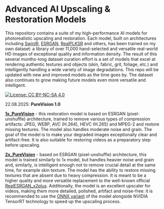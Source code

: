 # Advanced AI Upscaling & Restoration Models
This repository contains a suite of my high-performance AI models for photorealistic upscaling and restoration. Each model, built on architectures including [SwinIR](https://github.com/JingyunLiang/SwinIR), [ESRGAN](https://github.com/xinntao/Real-ESRGAN), [RealPLKSR](https://github.com/dslisleedh/PLKSR) and others, has been trained on my own dataset: a library of over 11,000 hand-selected and versatile real-world HD images of exceptional quality and information density. The result of this several months-long dataset curation effort is a set of models that excel at rendering authentic textures and objects (skin, fabric, grit, foliage, etc.) and intelligently handling a wide variety of image degradations. This repo will be updated with new and improved models as the time goes by. The dataset also continues to grow making future models even more versatile and intelligent.

[![License: CC BY-NC-SA 4.0](https://img.shields.io/badge/License-CC%20BY--NC--SA%204.0-lightgrey.svg)](https://creativecommons.org/licenses/by-nc-sa/4.0/)

22.08.2025: **PureVision 1.0**

[**1x_PureVision**](https://github.com/daredevilstudio/AI-upscaling-models/releases/download/PureVision/1x_PureVision.pth) - this restoration model is based on ESRGAN (pixel-unshuffle) architecture, trained to remove various types of compression artifacts: JPEG, WEBP, AVC (H.264), HEVC (H.265) and MPEG-2 and restore missing textures. The model also handles moderate noise and grain. The goal of the model is to make your degraded images exceptionally clear and artifact-free. It is also suitable for restoring videos as a preparatory step before upscaling. 

[**2x_PureVision**](https://github.com/daredevilstudio/AI-upscaling-models/releases/download/PureVision/2x_PureVision.pth) - based on ESRGAN (pixel-unshuffle) architecture, this model is trained similarly to 1x model, but handles heavier noise and grain and, similarly, is intelligent enough not to remove crucial detail at the same time, for example skin texture. The model has the ability to restore missing textures that are absent due to heavy compression. It is meant to be a higher quality and more versatile replacement to the well-known official [RealESRGAN_x2plus](https://github.com/xinntao/Real-ESRGAN/releases/tag/v0.2.1). Additionally, the model is an excellent upscaler for videos, making them more detailed, polished, artifact and noise-free: it is recommended to use the [ONNX variant](https://github.com/daredevilstudio/AI-upscaling-models/releases/download/PureVision/2x_PureVision.onnx) of the model alongside NVIDIA TensorRT technology to speed up the upscaling process.
